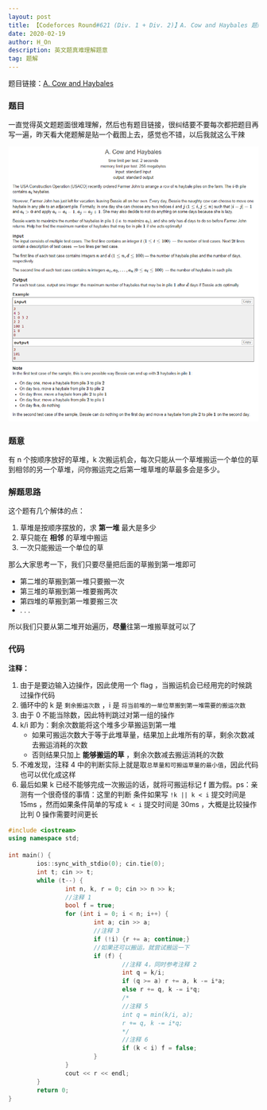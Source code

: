```yaml
---
layout: post
title: 【Codeforces Round#621 (Div. 1 + Div. 2)】A. Cow and Haybales 题解
date: 2020-02-19
author: H_On
description: 英文题真难理解题意
tag: 题解
---
```


题目链接：[A. Cow and Haybales](https://codeforces.com/contest/1307/problem/A)

### 题目
一直觉得英文题题面很难理解，然后也有题目链接，很纠结要不要每次都把题目再写一遍，昨天看大佬题解是贴一个截图上去，感觉也不错，以后我就这么干辣

![A 题题面](/images/20200219/A.png)

### 题意
有 n 个按顺序放好的草堆，k 次搬运机会，每次只能从一个草堆搬运一个单位的草到相邻的另一个草堆，问你搬运完之后第一堆草堆的草最多会是多少。

### 解题思路
这个题有几个解体的点：
1. 草堆是按顺序摆放的，求 **第一堆** 最大是多少
2. 草只能在 **相邻** 的草堆中搬运
3. 一次只能搬运一个单位的草

那么大家思考一下，我们只要尽量把后面的草搬到第一堆即可
* 第二堆的草搬到第一堆只要搬一次
* 第三堆的草搬到第一堆要搬两次
* 第四堆的草搬到第一堆要搬三次
* . . .

所以我们只要从第二堆开始遍历，**尽量**往第一堆搬草就可以了

### 代码
**注释：**
1. 由于是要边输入边操作，因此使用一个 flag ，当搬运机会已经用完的时候跳过操作代码
2. 循环中的 k 是 `剩余搬运次数` ，i 是 `将当前堆的一单位草搬到第一堆需要的搬运次数`
3. 由于 0 不能当除数，因此特判跳过对第一组的操作
4. k/i 即为：剩余次数能将这个堆多少草搬运到第一堆
   * 如果可搬运次数大于等于此堆草量，结果加上此堆所有的草，剩余次数减去搬运消耗的次数
   * 否则结果只加上 **能够搬运的草** ，剩余次数减去搬运消耗的次数
5. 不难发现，注释 4 中的判断实际上就是取`总草量和可搬运草量的最小值`，因此代码也可以优化成这样
6. 最后如果 k 已经不能够完成一次搬运的话，就将可搬运标记 f 置为假。ps：亲测有一个很奇怪的事情：这里的判断 条件如果写 `!k || k < i` 提交时间是 15ms ，然而如果条件简单的写成 `k < i` 提交时间是 30ms ，大概是比较操作比判 0 操作需要时间更长

```cpp
#include <iostream>
using namespace std;

int main() {
        ios::sync_with_stdio(0); cin.tie(0);
        int t; cin >> t;
        while (t--) {
                int n, k, r = 0; cin >> n >> k;
                //注释 1
                bool f = true;
                for (int i = 0; i < n; i++) {
                        int a; cin >> a;
                        //注释 3
                        if (!i) {r += a; continue;}
                        //如果还可以搬运，就尝试搬运一下
                        if (f) {
                                //注释 4，同时参考注释 2
                                int q = k/i;
                                if (q >= a) r += a, k -= i*a;
                                else r += q, k -= i*q;
                                /*
                                //注释 5
                                int q = min(k/i, a);
                                r += q, k -= i*q;
                                */
                                //注释 6
                                if (k < i) f = false;
                        }
                }
                cout << r << endl;
        }
        return 0;
}
```
